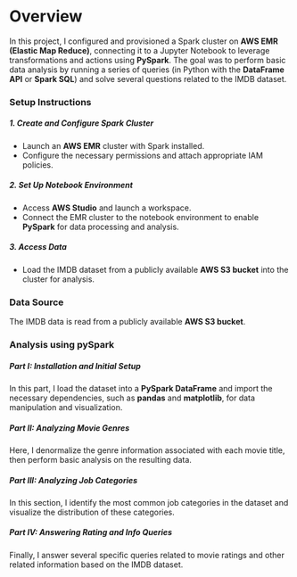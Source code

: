# Overview

In this project, I configured and provisioned a Spark cluster on **AWS EMR (Elastic Map Reduce)**, connecting it to a Jupyter Notebook to leverage transformations and actions using **PySpark**. The goal was to perform basic data analysis by running a series of queries (in Python with the **DataFrame API** or **Spark SQL**) and solve several questions related to the IMDB dataset.



### **Setup Instructions**

##### 1. **Create and Configure Spark Cluster**

- Launch an **AWS EMR** cluster with Spark installed.
- Configure the necessary permissions and attach appropriate IAM policies.

##### 2. **Set Up Notebook Environment**

- Access **AWS Studio** and launch a workspace.
- Connect the EMR cluster to the notebook environment to enable **PySpark** for data processing and analysis.

##### 3. **Access Data**

- Load the IMDB dataset from a publicly available **AWS S3 bucket** into the cluster for analysis.

  

### Data Source

The IMDB data is read from a publicly available **AWS S3 bucket**.



### Analysis using pySpark

##### Part I: Installation and Initial Setup

In this part, I load the dataset into a **PySpark DataFrame** and import the necessary dependencies, such as **pandas** and **matplotlib**, for data manipulation and visualization.

##### Part II: Analyzing Movie Genres

Here, I denormalize the genre information associated with each movie title, then perform basic analysis on the resulting data.

##### Part III: Analyzing Job Categories

In this section, I identify the most common job categories in the dataset and visualize the distribution of these categories.

##### Part IV: Answering Rating and Info Queries

Finally, I answer several specific queries related to movie ratings and other related information based on the IMDB dataset.